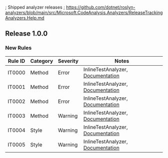 ﻿; Shipped analyzer releases
; https://github.com/dotnet/roslyn-analyzers/blob/main/src/Microsoft.CodeAnalysis.Analyzers/ReleaseTrackingAnalyzers.Help.md

## Release 1.0.0

### New Rules

Rule ID | Category | Severity | Notes
--------|----------|----------|-------
IT0000 | Method | Error | InlineTestAnalyzer, [Documentation](https://github.com/sungaila/InlineTest)
IT0001 | Method | Error | InlineTestAnalyzer, [Documentation](https://github.com/sungaila/InlineTest)
IT0002 | Method | Error | InlineTestAnalyzer, [Documentation](https://github.com/sungaila/InlineTest)
IT0003 | Method | Warning | InlineTestAnalyzer, [Documentation](https://github.com/sungaila/InlineTest)
IT0004 | Style | Warning | InlineTestAnalyzer, [Documentation](https://github.com/sungaila/InlineTest)
IT0005 | Style | Warning | InlineTestAnalyzer, [Documentation](https://github.com/sungaila/InlineTest)